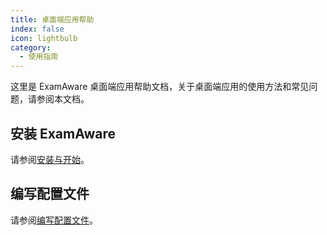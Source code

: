 ```yaml
---
title: 桌面端应用帮助
index: false
icon: lightbulb
category:
  - 使用指南
---
```


这里是 ExamAware 桌面端应用帮助文档，关于桌面端应用的使用方法和常见问题，请参阅本文档。

## 安装 ExamAware

请参阅[安装与开始](setup.md)。

## 编写配置文件

请参阅[编写配置文件](profile/faq.md)。